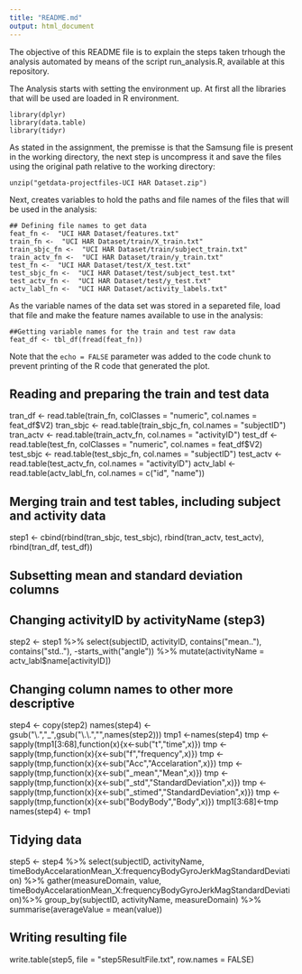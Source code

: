 ```yaml
---
title: "README.md"
output: html_document
---
```



The objective of this README file is to explain the steps taken trhough the analysis automated by means of the script run_analysis.R, available at this repository.

The Analysis starts with setting the environment up. At first all the libraries that will be used are loaded in R environment.
```{r}
library(dplyr)
library(data.table)
library(tidyr)
```

As stated in the assignment, the premisse is that the Samsung file is present in the working directory, the next step is uncompress it and save the files using the original path relative to the working directory:
```{r}
unzip("getdata-projectfiles-UCI HAR Dataset.zip")
```

Next, creates variables to hold the paths and file names of the files that will be used in the analysis:
```{r}
## Defining file names to get data
feat_fn <-  "UCI HAR Dataset/features.txt"
train_fn <-  "UCI HAR Dataset/train/X_train.txt"
train_sbjc_fn <-  "UCI HAR Dataset/train/subject_train.txt"
train_actv_fn <-  "UCI HAR Dataset/train/y_train.txt"
test_fn <-  "UCI HAR Dataset/test/X_test.txt"
test_sbjc_fn <-  "UCI HAR Dataset/test/subject_test.txt"
test_actv_fn <-  "UCI HAR Dataset/test/y_test.txt"
actv_labl_fn <-  "UCI HAR Dataset/activity_labels.txt"
```

As the variable names of the data set was stored in a separeted file, load that file and make the feature names available to use in the analysis:
```{r}
##Getting variable names for the train and test raw data
feat_df <- tbl_df(fread(feat_fn))
```




Note that the `echo = FALSE` parameter was added to the code chunk to prevent printing of the R code that generated the plot.


## Reading and preparing the train and test data
tran_df   <- read.table(train_fn, colClasses = "numeric", col.names = feat_df$V2)
tran_sbjc <- read.table(train_sbjc_fn, col.names = "subjectID")
tran_actv <- read.table(train_actv_fn, col.names = "activityID")
test_df   <- read.table(test_fn,  colClasses = "numeric", col.names = feat_df$V2)
test_sbjc <- read.table(test_sbjc_fn,  col.names = "subjectID")
test_actv <- read.table(test_actv_fn,  col.names = "activityID")
actv_labl <- read.table(actv_labl_fn, col.names = c("id", "name"))

## Merging train and test tables, including subject and activity data
step1 <- cbind(rbind(tran_sbjc, test_sbjc),
               rbind(tran_actv, test_actv),
               rbind(tran_df, test_df))

## Subsetting mean and standard deviation columns
## Changing activityID by activityName (step3)
step2 <- step1 %>%
    select(subjectID, activityID, contains("mean.."), contains("std.."),
           -starts_with("angle")) %>%
    mutate(activityName = actv_labl$name[activityID])


## Changing column names to other more descriptive
step4 <- copy(step2)
names(step4) <- gsub("\\.","_",gsub("\\.\\.","",names(step2)))
tmp1 <-names(step4)
tmp <- sapply(tmp1[3:68],function(x){x<-sub("t","time",x)})
tmp <- sapply(tmp,function(x){x<-sub("f","frequency",x)})
tmp <- sapply(tmp,function(x){x<-sub("Acc","Accelaration",x)})
tmp <- sapply(tmp,function(x){x<-sub("_mean","Mean",x)})
tmp <- sapply(tmp,function(x){x<-sub("_std","StandardDeviation",x)})
tmp <- sapply(tmp,function(x){x<-sub("_stimed","StandardDeviation",x)})
tmp <- sapply(tmp,function(x){x<-sub("BodyBody","Body",x)})
tmp1[3:68]<-tmp
names(step4) <- tmp1

## Tidying data
step5 <- step4 %>%
  select(subjectID, activityName,
         timeBodyAccelarationMean_X:frequencyBodyGyroJerkMagStandardDeviation) %>%
  gather(measureDomain, value,
         timeBodyAccelarationMean_X:frequencyBodyGyroJerkMagStandardDeviation)%>%
  group_by(subjectID, activityName, measureDomain) %>%
  summarise(averageValue = mean(value))

## Writing resulting file
write.table(step5, file = "step5ResultFile.txt", row.names = FALSE)
